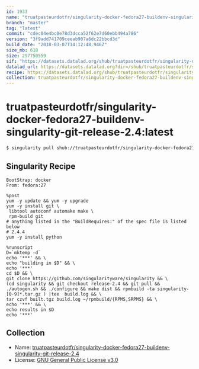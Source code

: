 ```yaml
---
id: 1933
name: "truatpasteurdotfr/singularity-docker-fedora27-buildenv-singularity-git-release-2.4"
branch: "master"
tag: "latest"
commit: "cdec04e4bc0e78d3dcca52f62e7d60ebb494a786"
version: "3f9add741709ceeab907a6dc22bbcd3d"
build_date: "2018-03-07T14:12:48.946Z"
size_mb: 618
size: 297750559
sif: "https://datasets.datalad.org/shub/truatpasteurdotfr/singularity-docker-fedora27-buildenv-singularity-git-release-2.4/latest/2018-03-07-cdec04e4-3f9add74/3f9add741709ceeab907a6dc22bbcd3d.simg"
datalad_url: https://datasets.datalad.org?dir=/shub/truatpasteurdotfr/singularity-docker-fedora27-buildenv-singularity-git-release-2.4/latest/2018-03-07-cdec04e4-3f9add74/
recipe: https://datasets.datalad.org/shub/truatpasteurdotfr/singularity-docker-fedora27-buildenv-singularity-git-release-2.4/latest/2018-03-07-cdec04e4-3f9add74/Singularity
collection: truatpasteurdotfr/singularity-docker-fedora27-buildenv-singularity-git-release-2.4
---
```


# truatpasteurdotfr/singularity-docker-fedora27-buildenv-singularity-git-release-2.4:latest

```bash
$ singularity pull shub://truatpasteurdotfr/singularity-docker-fedora27-buildenv-singularity-git-release-2.4:latest
```

## Singularity Recipe

```singularity
BootStrap: docker
From: fedora:27

%post
yum -y update && yum -y upgrade
yum -y install git \
 libtool autoconf automake make \
 rpm-build git
# anything listed in the "BuildRequires:" of the spec file is listed below
# 2.4.4
yum -y install python

%runscript
D=`mktemp -d`
echo '***' && \
echo "building in $D" && \
echo '***' 
cd $D && \
git clone https://github.com/singularityware/singularity && \
(cd singularity && git checkout release-2.4 && git pull && ./autogen.sh && ./configure && make dist && rpmbuild -ta singularity-[0-9]*.tar.gz ) |tee  build.log && \
tar czvf built.tgz build.log ~/rpmbuild/{RPMS,SRPMS} && \
echo '***' && \
echo results in $D
echo '***'
```

## Collection

 - Name: [truatpasteurdotfr/singularity-docker-fedora27-buildenv-singularity-git-release-2.4](https://github.com/truatpasteurdotfr/singularity-docker-fedora27-buildenv-singularity-git-release-2.4)
 - License: [GNU General Public License v3.0](https://api.github.com/licenses/gpl-3.0)

